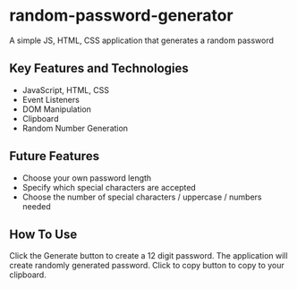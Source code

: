 # random-password-generator
A simple JS, HTML, CSS application that generates a random password

## Key Features and Technologies
- JavaScript, HTML, CSS
- Event Listeners
- DOM Manipulation
- Clipboard
- Random Number Generation

## Future Features
- Choose your own password length
- Specify which special characters are accepted
- Choose the number of special characters / uppercase / numbers needed

## How To Use
Click the Generate button to create a 12 digit password. The application will create randomly generated password. Click to copy button to copy to your clipboard.
